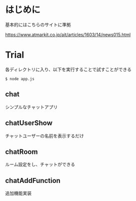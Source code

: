 # はじめに
基本的にはこちらのサイトに準拠

https://www.atmarkit.co.jp/ait/articles/1603/14/news015.html

# Trial
各ディレクトリに入り、以下を実行することで試すことができる
```terminal
$ node app.js
```

## chat
シンプルなチャットアプリ

## chatUserShow
チャットユーザーの名前を表示するだけ

## chatRoom
ルーム設定をし、チャットができる

## chatAddFunction
追加機能実装
